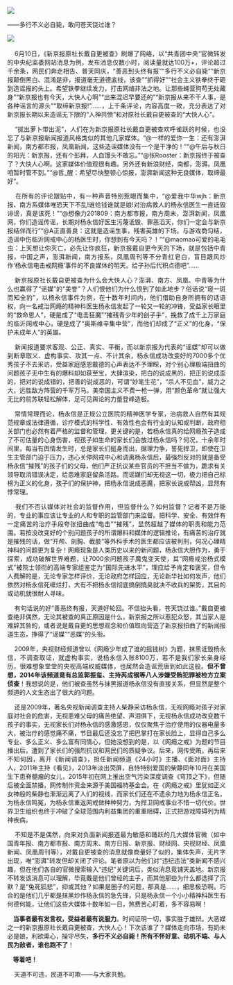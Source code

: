 <p><img src="https://github.com/ZjzMisaka/iaders/tree/master/img/2019/06/5a2b4-0067hHJjly1g3ykg9lcklj30o10dj7ep.jpg"></p>
<div class="preface">——多行不义必自毙，敢问苍天饶过谁？</div>
<p><span id="more-8120"></span></p>
<div class="WB_editor_iframe_new">
<p class="picbox">​​<img src="https://github.com/ZjzMisaka/iaders/tree/master/img/2019/06/b28dc-0067hHJjly1g3yglwtjq1j30nf0aaju0.jpg"></p>
<p align="justify">&nbsp; &nbsp; 6月10日，《新京报原社长戴自更被查》刷爆了网络，以“共青团中央”官微转发的中央纪监委网站消息为例，发布消息仅数小时，阅读量就达100万+，评论超过千余条，网民们奔走相告、普天同庆，“善恶到头终有报”“多行不义必自毙”“新京报颠倒黑白、混淆是非，报道毫无道德底线，该查”“抓得好”“社会主义铁拳终于砸到造谣报的头上。希望铁拳继续发力，打击网络非法之地。让那些蝇营狗苟无处藏身”“新京报也有今天，大快人心啊”“出来混迟早要还的”“新京报从来不干人事，是各种谣言的源头”“取缔新京报!”……，上千条评论，内容高度一致，充分表达了对新京报长期以来造谣无下限的“人神共愤”和对原社长戴自更被查的“大快人心”。</p>
<p align="justify">&nbsp; &nbsp; “拔出萝卜带出泥”，人们在为新京报原社长戴自更被查欢呼雀跃的时候，也没忘了与新京报新闻报道风格类似的其他几家媒体。“@一样的爱你一生：还有澎湃新闻，南方都市报，凤凰新闻，这些造谣媒体没有一个是干净的！”“@午后与秋日的阳光：新京报，还有个彭拜，人血馒头不敢忘。”“@张Rooster：新京报终于被查了？大快人心啊。这家媒体价值观很有趣。另外还有新浪财经，南都，澎湃。凤凰咱暂时管不到。”“@哲_醒：希望尽快整顿心惊报，澎湃新闻这种无良媒体，取缔最好”。</p>
<p align="justify">&nbsp; &nbsp; 在所有的评论跟贴中，有一种声音特别惹眼而集中，“@爱我中华wjh：新京报、南方系媒体唯恐天下不乱!谁给钱谁就是娘!对治病救人的杨永信医生一直诋毁诽谤，真是该死！”“@想像力201809：南方都市报，南方周末，澎湃新闻，凤凰网，你们造谣传谣，长期对杨永信好医生污蔑诋毁、罪恶滔天，你们一定会与新京报结伴而行”“@A正直善良：这就是造谣生事，残害英雄的下场。与游戏商勾结，造谣中伤临沂网戒中心的杨医生时，你想到有今天吗？！”“@maomao可爱的毛毛虫：上天想让你灭亡，必先让你疯狂，新京报戴自更今天的下场，就是包括中青报，中国之声，澎湃新闻，南方报系，凤凰周刊等不分青红皂白，盲目跟风炒作‘杨永信电击戒网瘾’事件的不良媒体的明天。给子孙后代积点德吧”……</p>
<p align="justify">&nbsp; &nbsp; 新京报原社长戴自更被查为什么会大快人心？澎湃、南方、凤凰、中青等为什么也赢得了“谣媒”的“美誉”？人们恨他们为什么恨到了如此地步？俗话说“窥一斑而知全豹”，以杨永信事件为例，在十数年时间内，他们借助自身所拥有的话语权，向一名戒治网瘾的精神科医生杨永信发起了一轮又一轮的冲锋，受益家长眼里的“救命恩人”，硬是成了“电击狂魔”“摧残青少年的刽子手”，挽救了成千上万家庭的临沂网戒中心，硬是成了“奥斯维辛集中营”，而他们却成了“正义”的化身，“保护未成年人”的英雄。</p>
<p align="justify">&nbsp; &nbsp; 新闻报道要求客观、公正、真实、平衡，而以新京报为代表的“谣媒”却可以做到断章取义、虚构事实、攻其一点、不计其余，杨永信成功改变好的7000多个优秀孩子不去采访，受益家庭感恩戴德的心声表达不予理睬，对个别心理极端扭曲的问题孩子无中生有的爆料却如获至宝，大肆渲染，把白的说成黑的，把正的说成歪的，把对的说成错的，把善的说成恶的，可谓“妙笔生花”，“杀人不见血”，威力之大，远胜敌方阵营的千军万马。美帝国主义不费一枪一弹，用“颜色革命”就让强大无比的前苏联轻松解体，足可见舆论的力量登峰造极。</p>
<p align="justify">&nbsp; &nbsp; 常情常理而论，杨永信是正规公立医院的精神医学专家，治病救人自然有其规范规章或法律遵循，诊疗模式的科学性、有效性也会有行业的认知或判断，政府相关部门也必然有着严格的监督和管理，更关键的是，若杨永信真的给网瘾孩子造成了不可估量的心身伤害，视孩子如生命的家长们会放过杨永信吗？何况，十余年时间里，每当有舆情发生时，总是家长们挺身而出，据理力争，誓死捍卫，即使在卫生主管部门迫于压力，违心关停网戒中心和调离杨永信后，最强烈反对的就是备受杨永信“摧残”的孩子们的父母，他们严正抗议某些官员的不担当不做为，跪求有关领导取消错误决定，给患难家庭留条活路。而谣媒们却无视这一切，极力把自己标榜为正义的化身，孩子们的保护神，把杨永信说成恶魔，把家长说成帮凶，显然有悖常理。</p>
<p align="justify">&nbsp; &nbsp; 我们不否认媒体对社会的监督作用，但监督什么？如何监督？记者不是万能的，专业的事应该让专业的人和专职的监管部门来监督。把科学、安全、有效伴有一定痛苦的治疗手段夸张扭曲成“电击”“摧残”，显然超越了媒体的职责和能力范围。若按没改变好的个别问题孩子的所谓爆料和媒体的逻辑推论，有痛苦的治疗就是摧残的话，做“开颅、剖胸、截肢”等外科手术的医生都应该被判刑，何况心理精神科的问题更为复杂！网瘾现象是人类历史以来的新问题，杨永信大胆作为，勇于探索，成功破解世界难题，让7000余问题孩子魔鬼变天使，其“网瘾戒治杨式模式”被院士领衔的高端专家组鉴定为“国际先进水平”，理应给予肯定和褒奖，但令人费解的是，无论专家怎样评价，无论政府怎样回应，无论新华社如何发声，他们依然对杨永信死缠烂打，大有不把杨永信彻底搞倒搞臭就决不收兵的架势，其目的或动机就很耐人寻味。</p>
<p align="justify">&nbsp; &nbsp; 有句话说的好“善恶终有报，天道好轮回。不信抬头看，苍天饶过谁。”戴自更被查绝非偶然，无论其被查的真正原因是什么，新京报之所以惹犯众怒，其当家人是难辞其咎的，或者说是戴自更的思想观念和价值取向营造了新京报扭曲了的新闻报道生态，挣得了“谣媒”“恶媒”的头衔。</p>
<p align="justify">&nbsp; &nbsp; 2009年，央视财经频道曾以《网瘾少年成了谁的摇钱树》为题，抹黑诋毁杨永信，不调查取证，就虚构事实，说杨永信入账8100万，若不是我们家长亲身经历，很难想象堂堂的央视高端权威媒体，也居然会造谣荒唐到如此这般。<b>但不曾想，2014年该频道竟有总监郭振玺、主持芮成钢等八人涉嫌受贿犯罪被检方立案侦查</b>！我想说的是，他们被查虽然与抹黑报道杨永信没有直接关系，但显然是整个频道的人文生态出了很大的问题。</p>
<p align="justify">&nbsp; &nbsp; 还是2009年，著名央视新闻调查主持人柴静采访杨永信，无视网瘾对孩子对家庭对社会的危害，无视患难父母的痛苦绝望、声泪俱下，无视杨永信成功改变数千孩子的事实，无视家长们对杨永信的感激感恩，仅仅聚焦于治疗使用的仪器电量多大，被治疗的感觉痛不痛，节目最后还没忘了把巴掌打在家长脸上，显得自己多么专业、多么正义、多么富有同情心，但她没想到的是，以《网瘾之戒》为题的节目播出后，遭到了家长们的强烈抗议和网民们的质疑争议。后来，网传受贿，再后来不知何因，离开《新闻调查》，担任新闻频道《24小时》主播、《面对面》主持人，2011年主持《看见》，2013年淡出荧屏，自恃特别爱国的柴静同年10月在美国生下患脊髓瘤的女儿，2015年初在网上推出空气污染深度调查《穹顶之下》，但随后被全面禁播，网传制作资金来源于美国福特基金会。在《网瘾之戒》里犹如正义女神般的柴静也渐渐远离了人们的视线，而家长们还在不遗余力地为杨永信正名，为杨永信鸣冤，为杨永信重返网戒做种种努力，为捍卫网戒事业不惜一切代价。世界卫生组织也终于冲破了全球范围内利益集团的重重阻碍，正式把游戏障碍列为精神疾病。</p>
<p align="justify">&nbsp; &nbsp; 不知是不是偶然，向来对负面新闻报道最为敏感和踊跃的几大媒体官微（如中国青年报、南方都市报、南方周末、南方日报、新京报、财经网、央视财经、凤凰新闻、凤凰周刊等），对戴自更被查的消息就像商量好了似的，集体失声，无片字出现，唯“澎湃”转发但却关闭了评论。笔者原以为他们对“违纪违法”类新闻不感兴趣，但在他们各自的官微搜索输入“违纪”关键词后，类似消息竟铺天盖地。新京报不转发该消息可以理解，毕竟戴是他们曾经的主子，而其他那些为什么都选择了沉默？是“兔死狐悲”，抑或其他？如果是圈子的问题，那真是……，细思极恐啊。巧合的是他们几乎都是抹黑炒作杨永信的急先锋，只是杨永信一个小小精神科医生有何德何能，让他们这些大媒体十数年如一日，煞费苦心盯着，多不容易啊！</p>
<p align="justify"><b>&nbsp; &nbsp; 当事者最有发言权，受益者最有说服力</b>。时间证明一切，事实胜于雄辩。大恶媒之一的新京报原社长戴自更被查，大快人心！下次该谁了？媒体走向市场，有奶未必是娘，利欲熏心，操守尽失，<b>多行不义必自毙！</b><b>所有</b><b>不怀好意、动机不端、与人民为敌者，</b><b>谁也跑不了</b>！</p>
<p align="justify"><b>&nbsp; &nbsp; 等着吧</b><b>！</b></p>
<p align="justify">&nbsp; &nbsp; 天道不可违，民道不可欺——与大家共勉。​​​​</p>